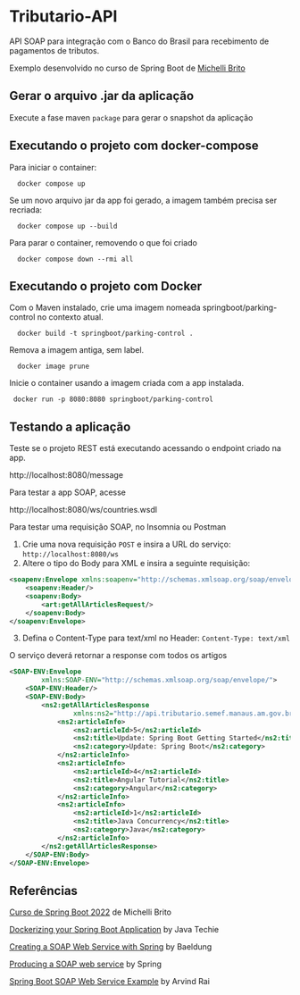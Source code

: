# Tributario-API

API SOAP para integração com o Banco do Brasil para recebimento de pagamentos de tributos.

Exemplo desenvolvido no curso de Spring Boot
de [Michelli Brito](https://www.youtube.com/watch?v=LXRU-Z36GEU&ab_channel=MichelliBrito)

## Gerar o arquivo .jar da aplicação

Execute a fase maven `package` para gerar o snapshot da aplicação

## Executando o projeto com docker-compose
Para iniciar o container:
```shell
  docker compose up 
```
Se um novo arquivo jar da app foi gerado, a imagem também precisa ser recriada:
```shell
  docker compose up --build 
```
Para parar o container, removendo o que foi criado

```shell
  docker compose down --rmi all 
```

## Executando o projeto com Docker

Com o Maven instalado, crie uma imagem nomeada springboot/parking-control no contexto atual.
```shell
  docker build -t springboot/parking-control . 
```

Remova a imagem antiga, sem label.
```shell
  docker image prune
```

Inicie o container usando a imagem criada com a app instalada.
 ```shell
  docker run -p 8080:8080 springboot/parking-control
```

## Testando a aplicação
Teste se o projeto REST está executando acessando o endpoint criado na app.

http://localhost:8080/message

Para testar a app SOAP, acesse

http://localhost:8080/ws/countries.wsdl

Para testar uma requisição SOAP, no Insomnia ou Postman

1. Crie uma nova requisição `POST` e insira a URL do serviço: `http://localhost:8080/ws`
2. Altere o tipo do Body para XML e insira a seguinte requisição:
```xml
<soapenv:Envelope xmlns:soapenv="http://schemas.xmlsoap.org/soap/envelope/" xmlns:art="http://api.tributario.semef.manaus.am.gov.br/soap/ws">
    <soapenv:Header/>
    <soapenv:Body>
        <art:getAllArticlesRequest/>
    </soapenv:Body>
</soapenv:Envelope>
```
3. Defina o Content-Type para text/xml  no Header: 
`Content-Type: text/xml`

O serviço deverá retornar a response com todos os artigos
```xml
<SOAP-ENV:Envelope
        xmlns:SOAP-ENV="http://schemas.xmlsoap.org/soap/envelope/">
    <SOAP-ENV:Header/>
    <SOAP-ENV:Body>
        <ns2:getAllArticlesResponse
                xmlns:ns2="http://api.tributario.semef.manaus.am.gov.br/soap/ws">
            <ns2:articleInfo>
                <ns2:articleId>5</ns2:articleId>
                <ns2:title>Update: Spring Boot Getting Started</ns2:title>
                <ns2:category>Update: Spring Boot</ns2:category>
            </ns2:articleInfo>
            <ns2:articleInfo>
                <ns2:articleId>4</ns2:articleId>
                <ns2:title>Angular Tutorial</ns2:title>
                <ns2:category>Angular</ns2:category>
            </ns2:articleInfo>
            <ns2:articleInfo>
                <ns2:articleId>1</ns2:articleId>
                <ns2:title>Java Concurrency</ns2:title>
                <ns2:category>Java</ns2:category>
            </ns2:articleInfo>
        </ns2:getAllArticlesResponse>
    </SOAP-ENV:Body>
</SOAP-ENV:Envelope>
```

## Referências
[Curso de Spring Boot 2022](https://www.youtube.com/watch?v=LXRU-Z36GEU&ab_channel=MichelliBrito) de Michelli Brito

[Dockerizing your Spring Boot Application](https://www.youtube.com/watch?v=e3YERpG2rMs&ab_channel=JavaTechie) by Java Techie

[Creating a SOAP Web Service with Spring](https://www.baeldung.com/spring-boot-soap-web-service) by Baeldung

[Producing a SOAP web service](https://spring.io/guides/gs/producing-web-service/) by Spring

[Spring Boot SOAP Web Service Example](https://www.concretepage.com/spring-boot/spring-boot-soap-web-service-example) by Arvind Rai